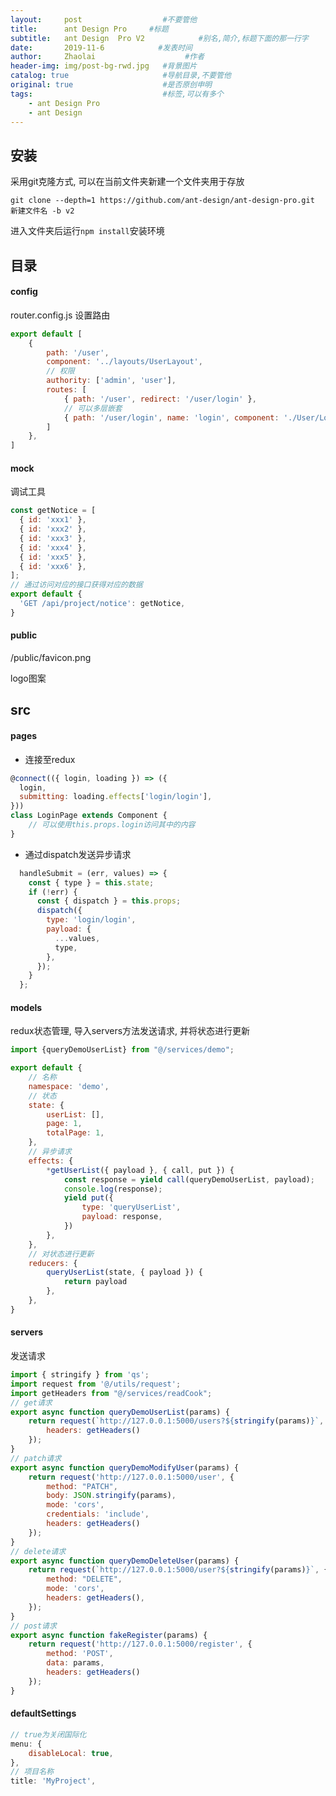 ```yaml
---
layout:     post                  #不要管他
title:      ant Design Pro     #标题
subtitle:   ant Design  Pro V2            #别名,简介,标题下面的那一行字
date:       2019-11-6            #发表时间
author:     Zhaolai                    #作者
header-img: img/post-bg-rwd.jpg   #背景图片
catalog: true                     #导航目录,不要管他
original: true                    #是否原创申明
tags:                             #标签,可以有多个
    - ant Design Pro
    - ant Design
---
```


## 安装

采用git克隆方式, 可以在当前文件夹新建一个文件夹用于存放

`git clone --depth=1 https://github.com/ant-design/ant-design-pro.git 新建文件名 -b v2`

进入文件夹后运行`npm install`安装环境

## 目录

#### config

router.config.js 设置路由

```js
export default [
    {
        path: '/user',
        component: '../layouts/UserLayout',
        // 权限
        authority: ['admin', 'user'],
        routes: [
            { path: '/user', redirect: '/user/login' },
            // 可以多层嵌套
            { path: '/user/login', name: 'login', component: './User/Login', icon: '' },
        ]
    },
]
```

#### mock

调试工具

```js
const getNotice = [
  { id: 'xxx1' },
  { id: 'xxx2' },
  { id: 'xxx3' },
  { id: 'xxx4' },
  { id: 'xxx5' },
  { id: 'xxx6' },
];
// 通过访问对应的接口获得对应的数据
export default {
  'GET /api/project/notice': getNotice,
}
```

#### public

/public/favicon.png 

logo图案

## src

#### pages

- 连接至redux

```js
@connect(({ login, loading }) => ({
  login,
  submitting: loading.effects['login/login'],
}))
class LoginPage extends Component {
    // 可以使用this.props.login访问其中的内容
}
```

- 通过dispatch发送异步请求

```js
  handleSubmit = (err, values) => {
    const { type } = this.state;
    if (!err) {
      const { dispatch } = this.props;
      dispatch({
        type: 'login/login',
        payload: {
          ...values,
          type,
        },
      });
    }
  };
```

#### models

redux状态管理, 导入servers方法发送请求, 并将状态进行更新

```js
import {queryDemoUserList} from "@/services/demo";

export default {
    // 名称
    namespace: 'demo',
    // 状态
    state: {
        userList: [],
        page: 1,
        totalPage: 1,
    },
    // 异步请求
    effects: {
        *getUserList({ payload }, { call, put }) {
            const response = yield call(queryDemoUserList, payload);
      		console.log(response);
            yield put({
                type: 'queryUserList',
                payload: response,
            })
        },
    },
    // 对状态进行更新
    reducers: {
        queryUserList(state, { payload }) {
            return payload
        },
    },
}
```

#### servers

发送请求

```js
import { stringify } from 'qs';
import request from '@/utils/request';
import getHeaders from "@/services/readCook";
// get请求
export async function queryDemoUserList(params) {
    return request(`http://127.0.0.1:5000/users?${stringify(params)}`, {
        headers: getHeaders()
    });
}
// patch请求
export async function queryDemoModifyUser(params) {
    return request('http://127.0.0.1:5000/user', {
        method: "PATCH",
        body: JSON.stringify(params),
        mode: 'cors',
        credentials: 'include',
        headers: getHeaders()
    });
}
// delete请求
export async function queryDemoDeleteUser(params) {
  	return request(`http://127.0.0.1:5000/user?${stringify(params)}`, {
    	method: "DELETE",
   	 	mode: 'cors',
    	headers: getHeaders(),
  	});
}
// post请求
export async function fakeRegister(params) {
  	return request('http://127.0.0.1:5000/register', {
    	method: 'POST',
    	data: params,
    	headers: getHeaders()
  	});
}
```

#### defaultSettings

```js
// true为关闭国际化
menu: {
	disableLocal: true,
},
// 项目名称
title: 'MyProject',
```

